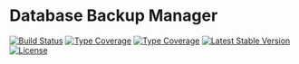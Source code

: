 # Database Backup Manager

[![Build Status](https://github.com/fezfez/backup-manager-league-flysystem-v1/actions/workflows/continuous-integration.yml/badge.svg)](https://github.com/fezfez/backup-manager-league-flysystem-v1/actions/workflows/continuous-integration.yml)
[![Type Coverage](https://shepherd.dev/github/fezfez/backup-manager-league-flysystem-v1/coverage.svg)](https://shepherd.dev/github/fezfez/backup-manager-league-flysystem-v1)
[![Type Coverage](https://shepherd.dev/github/fezfez/backup-manager-league-flysystem-v1/level.svg)](https://shepherd.dev/github/fezfez/backup-manager-league-flysystem-v1)
[![Latest Stable Version](https://poser.pugx.org/fezfez/backup-manager-league-flysystem-v1/v/stable)](https://packagist.org/packages/fezfez/backup-manager-league-flysystem-v1)
[![License](https://poser.pugx.org/fezfez/backup-manager-league-flysystem-v1/license)](https://packagist.org/packages/fezfez/backup-manager-league-flysystem-v1)


